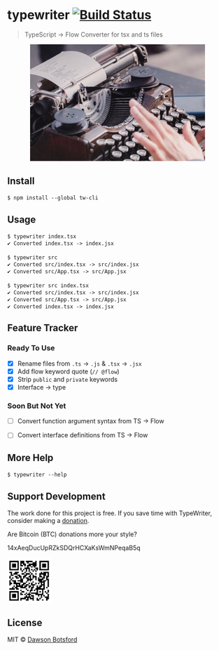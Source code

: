 # typewriter [![Build Status](https://travis-ci.org/dawsbot/typewriter.svg?branch=master)](https://travis-ci.org/dawsbot/typewriter)

> TypeScript -> Flow Converter for tsx and ts files

<p align="center">
  <img src="./media/typewriter.jpg" title="typewriter" width="400px"/>
</p>

## Install

```
$ npm install --global tw-cli
```

## Usage

```
$ typewriter index.tsx
✔ Converted index.tsx -> index.jsx

$ typewriter src
✔ Converted src/index.tsx -> src/index.jsx
✔ Converted src/App.tsx -> src/App.jsx

$ typewriter src index.tsx
✔ Converted src/index.tsx -> src/index.jsx
✔ Converted src/App.tsx -> src/App.jsx
✔ Converted index.tsx -> index.jsx
```

## Feature Tracker

### Ready To Use

- [x] Rename files from `.ts` -> `.js` & `.tsx` -> `.jsx`
- [x] Add flow keyword quote (`// @flow`)
- [x] Strip `public` and `private` keywords
- [x] Interface -> type

### Soon But Not Yet

- [ ] Convert function argument syntax from TS -> Flow
- [ ] Convert interface definitions from TS -> Flow


## More Help

```
$ typewriter --help
```

## Support Development

The work done for this project is free. If you save time with TypeWriter, consider making a [donation](https://liberapay.com/DawsBot).

Are Bitcoin (BTC) donations more your style?

14xAeqDucUpRZkSDQrHCXaKsWmNPeqaB5q

<img src="./media/bitcoin-wallet.png" title="typewriter" width="100px"/>

## License

MIT © [Dawson Botsford](https://dawsbot.com)
